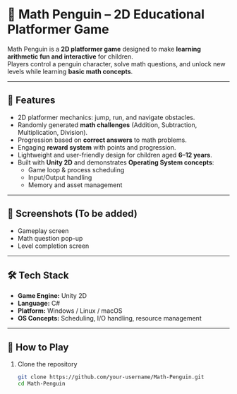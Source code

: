 # 🐧 Math Penguin – 2D Educational Platformer Game  

Math Penguin is a **2D platformer game** designed to make **learning arithmetic fun and interactive** for children.  
Players control a penguin character, solve math questions, and unlock new levels while learning **basic math concepts**.  

---

## 🎯 Features  
- 2D platformer mechanics: jump, run, and navigate obstacles.  
- Randomly generated **math challenges** (Addition, Subtraction, Multiplication, Division).  
- Progression based on **correct answers** to math problems.  
- Engaging **reward system** with points and progression.  
- Lightweight and user-friendly design for children aged **6–12 years**.  
- Built with **Unity 2D** and demonstrates **Operating System concepts**:  
  - Game loop & process scheduling  
  - Input/Output handling  
  - Memory and asset management  

---

## 📸 Screenshots (To be added)
- Gameplay screen  
- Math question pop-up  
- Level completion screen  

---

## 🛠️ Tech Stack  
- **Game Engine:** Unity 2D  
- **Language:** C#  
- **Platform:** Windows / Linux / macOS  
- **OS Concepts:** Scheduling, I/O handling, resource management  

---

## 🚀 How to Play  
1. Clone the repository  
   ```bash
   git clone https://github.com/your-username/Math-Penguin.git
   cd Math-Penguin

